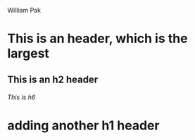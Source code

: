 William Pak
# <h1>This is an header, which is the largest
## This is an h2 header
###### This is h6
# adding another h1 header
